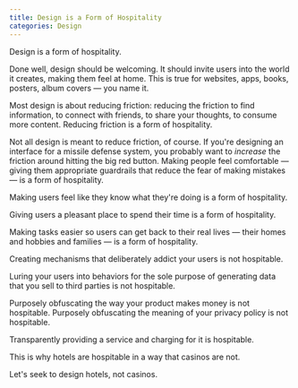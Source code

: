 ```yaml
---
title: Design is a Form of Hospitality
categories: Design
---
```


Design is a form of hospitality.

Done well, design should be welcoming. It should invite users into the
world it creates, making them feel at home. This is true for websites,
apps, books, posters, album covers — you name it.

Most design is about reducing friction: reducing the friction to find
information, to connect with friends, to share your thoughts, to consume
more content. Reducing friction is a form of hospitality.

Not all design is meant to reduce friction, of course. If you're designing
an interface for a missile defense system, you probably want to _increase_
the friction around hitting the big red button. Making people feel comfortable —
giving them appropriate guardrails that reduce the fear of making mistakes —
is a form of hospitality.

Making users feel like they know what they're doing is a form of hospitality.

Giving users a pleasant place to spend their time is a form of hospitality.

Making tasks easier so users can get back to their real lives — their homes
and hobbies and families — is a form of hospitality.

Creating mechanisms that deliberately addict your users is not hospitable.

Luring your users into behaviors for the sole purpose of generating data that you
sell to third parties is not hospitable.

Purposely obfuscating the way your product makes money is not hospitable. Purposely
obfuscating the meaning of your privacy policy is not hospitable.

Transparently providing a service and charging for it is hospitable.

This is why hotels are hospitable in a way that casinos are not.

Let's seek to design hotels, not casinos.
